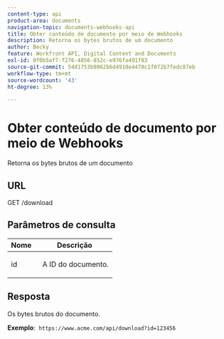 ```yaml
---
content-type: api
product-area: documents
navigation-topic: documents-webhooks-api
title: Obter conteúdo de documento por meio de Webhooks
description: Retorna os bytes brutos de um documento
author: Becky
feature: Workfront API, Digital Content and Documents
exl-id: 0f0b5af7-f276-4856-852c-e976fa491f83
source-git-commit: 54d1753b9062b6d4910e4478c1f072b7fedc87eb
workflow-type: tm+mt
source-wordcount: '43'
ht-degree: 13%

---
```


# Obter conteúdo de documento por meio de Webhooks

Retorna os bytes brutos de um documento

## URL

GET /download

## Parâmetros de consulta

<table style="table-layout:auto"> 
 <col> 
 <col> 
 <thead> 
  <tr> 
   <th>Nome </th> 
   <th>Descrição</th> 
  </tr> 
 </thead> 
 <tbody> 
  <tr> 
   <td> <p>id</p> </td> 
   <td> A ID do documento.</td> 
  </tr> 
 </tbody> 
</table>

## Resposta

Os bytes brutos do documento.

**Exemplo**:  `https://www.acme.com/api/download?id=123456`
